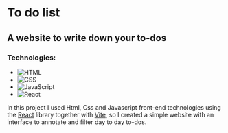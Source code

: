# To do list

## A website to write down your to-dos

### Technologies:

-   ![HTML](https://img.shields.io/badge/HTML-E34F26?style=for-the-badge&logo=html5&logoColor=white)
-   ![CSS](https://img.shields.io/badge/CSS-1572B6?style=for-the-badge&logo=css3&logoColor=white)
-   ![JavaScript](https://img.shields.io/badge/JavaScript-F7DF1E?style=for-the-badge&logo=javascript&logoColor=white)
-   ![React](https://img.shields.io/badge/react-61DAFB?style=for-the-badge&logo=react&logoColor=white)

In this project I used Html, Css and Javascript front-end technologies using the <a href="https://react.dev/">React</a> library together with <a href="https://vitejs.dev/">Vite</a>, so I created a simple website with an interface to annotate and filter day to day to-dos.
